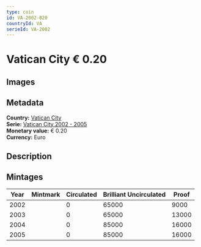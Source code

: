 ```yaml
---
type: coin
id: VA-2002-020
countryId: VA
serieId: VA-2002
---
```


# Vatican City € 0.20

## Images


## Metadata

**Country:** [Vatican City](../index.md)\
**Serie:** [Vatican City 2002 - 2005](index.md)\
**Monetary value:** € 0.20\
**Currency:** Euro

## Description


## Mintages

| Year | Mintmark | Circulated | Brilliant Uncirculated | Proof |
| ---- | -------- | ---------- | ---------------------- | ----- |
| 2002 |  | 0| 65000 | 9000 |
| 2003 |  | 0| 65000 | 13000 |
| 2004 |  | 0| 85000 | 16000 |
| 2005 |  | 0| 85000 | 16000 |
